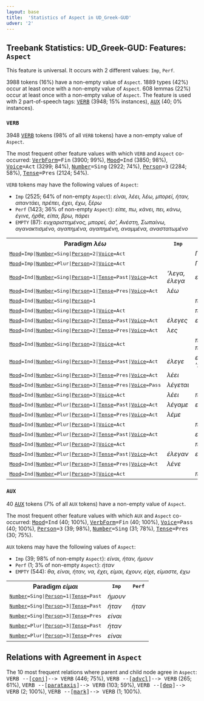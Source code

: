 ```yaml
---
layout: base
title:  'Statistics of Aspect in UD_Greek-GUD'
udver: '2'
---
```


## Treebank Statistics: UD_Greek-GUD: Features: `Aspect`

This feature is universal.
It occurs with 2 different values: `Imp`, `Perf`.

3988 tokens (16%) have a non-empty value of `Aspect`.
1889 types (42%) occur at least once with a non-empty value of `Aspect`.
608 lemmas (22%) occur at least once with a non-empty value of `Aspect`.
The feature is used with 2 part-of-speech tags: <tt><a href="el_gud-pos-VERB.html">VERB</a></tt> (3948; 15% instances), <tt><a href="el_gud-pos-AUX.html">AUX</a></tt> (40; 0% instances).

### `VERB`

3948 <tt><a href="el_gud-pos-VERB.html">VERB</a></tt> tokens (98% of all `VERB` tokens) have a non-empty value of `Aspect`.

The most frequent other feature values with which `VERB` and `Aspect` co-occurred: <tt><a href="el_gud-feat-VerbForm.html">VerbForm</a></tt><tt>=Fin</tt> (3900; 99%), <tt><a href="el_gud-feat-Mood.html">Mood</a></tt><tt>=Ind</tt> (3850; 98%), <tt><a href="el_gud-feat-Voice.html">Voice</a></tt><tt>=Act</tt> (3299; 84%), <tt><a href="el_gud-feat-Number.html">Number</a></tt><tt>=Sing</tt> (2922; 74%), <tt><a href="el_gud-feat-Person.html">Person</a></tt><tt>=3</tt> (2284; 58%), <tt><a href="el_gud-feat-Tense.html">Tense</a></tt><tt>=Pres</tt> (2124; 54%).

`VERB` tokens may have the following values of `Aspect`:

* `Imp` (2525; 64% of non-empty `Aspect`): <em>είναι, λέει, λέω, μπορεί, ήταν, απαντάει, πρέπει, έχει, έχω, ξέρω</em>
* `Perf` (1423; 36% of non-empty `Aspect`): <em>είπε, πω, κάνει, πει, κάνω, έγινε, ήρθε, είπα, βρω, πάρει</em>
* `EMPTY` (87): <em>ευχαριστημένος, μπορεί, άσ', Ανέστη, Σωπαίνω, αγανακτισμένο, αγαπημένα, αγαπημένη, αναμμένα, αναστατωμένο</em>

<table>
  <tr><th>Paradigm <i>λέω</i></th><th><tt>Imp</tt></th><th><tt>Perf</tt></th></tr>
  <tr><td><tt><tt><a href="el_gud-feat-Mood.html">Mood</a></tt><tt>=Imp</tt>|<tt><a href="el_gud-feat-Number.html">Number</a></tt><tt>=Sing</tt>|<tt><a href="el_gud-feat-Person.html">Person</a></tt><tt>=2</tt>|<tt><a href="el_gud-feat-Voice.html">Voice</a></tt><tt>=Act</tt></tt></td><td></td><td><em>Πες</em></td></tr>
  <tr><td><tt><tt><a href="el_gud-feat-Mood.html">Mood</a></tt><tt>=Imp</tt>|<tt><a href="el_gud-feat-Number.html">Number</a></tt><tt>=Plur</tt>|<tt><a href="el_gud-feat-Person.html">Person</a></tt><tt>=2</tt>|<tt><a href="el_gud-feat-Voice.html">Voice</a></tt><tt>=Act</tt></tt></td><td></td><td><em>Πέστε</em></td></tr>
  <tr><td><tt><tt><a href="el_gud-feat-Mood.html">Mood</a></tt><tt>=Ind</tt>|<tt><a href="el_gud-feat-Number.html">Number</a></tt><tt>=Sing</tt>|<tt><a href="el_gud-feat-Person.html">Person</a></tt><tt>=1</tt>|<tt><a href="el_gud-feat-Tense.html">Tense</a></tt><tt>=Past</tt>|<tt><a href="el_gud-feat-Voice.html">Voice</a></tt><tt>=Act</tt></tt></td><td><em>'λεγα, έλεγα</em></td><td><em>είπα</em></td></tr>
  <tr><td><tt><tt><a href="el_gud-feat-Mood.html">Mood</a></tt><tt>=Ind</tt>|<tt><a href="el_gud-feat-Number.html">Number</a></tt><tt>=Sing</tt>|<tt><a href="el_gud-feat-Person.html">Person</a></tt><tt>=1</tt>|<tt><a href="el_gud-feat-Tense.html">Tense</a></tt><tt>=Pres</tt>|<tt><a href="el_gud-feat-Voice.html">Voice</a></tt><tt>=Act</tt></tt></td><td><em>λέω</em></td><td></td></tr>
  <tr><td><tt><tt><a href="el_gud-feat-Mood.html">Mood</a></tt><tt>=Ind</tt>|<tt><a href="el_gud-feat-Number.html">Number</a></tt><tt>=Sing</tt>|<tt><a href="el_gud-feat-Person.html">Person</a></tt><tt>=1</tt></tt></td><td></td><td><em>πω</em></td></tr>
  <tr><td><tt><tt><a href="el_gud-feat-Mood.html">Mood</a></tt><tt>=Ind</tt>|<tt><a href="el_gud-feat-Number.html">Number</a></tt><tt>=Sing</tt>|<tt><a href="el_gud-feat-Person.html">Person</a></tt><tt>=1</tt>|<tt><a href="el_gud-feat-Voice.html">Voice</a></tt><tt>=Act</tt></tt></td><td></td><td><em>πω</em></td></tr>
  <tr><td><tt><tt><a href="el_gud-feat-Mood.html">Mood</a></tt><tt>=Ind</tt>|<tt><a href="el_gud-feat-Number.html">Number</a></tt><tt>=Sing</tt>|<tt><a href="el_gud-feat-Person.html">Person</a></tt><tt>=2</tt>|<tt><a href="el_gud-feat-Tense.html">Tense</a></tt><tt>=Past</tt>|<tt><a href="el_gud-feat-Voice.html">Voice</a></tt><tt>=Act</tt></tt></td><td><em>έλεγες</em></td><td><em>είπες</em></td></tr>
  <tr><td><tt><tt><a href="el_gud-feat-Mood.html">Mood</a></tt><tt>=Ind</tt>|<tt><a href="el_gud-feat-Number.html">Number</a></tt><tt>=Sing</tt>|<tt><a href="el_gud-feat-Person.html">Person</a></tt><tt>=2</tt>|<tt><a href="el_gud-feat-Tense.html">Tense</a></tt><tt>=Pres</tt>|<tt><a href="el_gud-feat-Voice.html">Voice</a></tt><tt>=Act</tt></tt></td><td><em>λες</em></td><td></td></tr>
  <tr><td><tt><tt><a href="el_gud-feat-Mood.html">Mood</a></tt><tt>=Ind</tt>|<tt><a href="el_gud-feat-Number.html">Number</a></tt><tt>=Sing</tt>|<tt><a href="el_gud-feat-Person.html">Person</a></tt><tt>=2</tt>|<tt><a href="el_gud-feat-Voice.html">Voice</a></tt><tt>=Act</tt></tt></td><td></td><td><em>πεις, πείς</em></td></tr>
  <tr><td><tt><tt><a href="el_gud-feat-Mood.html">Mood</a></tt><tt>=Ind</tt>|<tt><a href="el_gud-feat-Number.html">Number</a></tt><tt>=Sing</tt>|<tt><a href="el_gud-feat-Person.html">Person</a></tt><tt>=3</tt>|<tt><a href="el_gud-feat-Tense.html">Tense</a></tt><tt>=Past</tt>|<tt><a href="el_gud-feat-Voice.html">Voice</a></tt><tt>=Act</tt></tt></td><td><em>έλεγε</em></td><td><em>είπε, 'πε</em></td></tr>
  <tr><td><tt><tt><a href="el_gud-feat-Mood.html">Mood</a></tt><tt>=Ind</tt>|<tt><a href="el_gud-feat-Number.html">Number</a></tt><tt>=Sing</tt>|<tt><a href="el_gud-feat-Person.html">Person</a></tt><tt>=3</tt>|<tt><a href="el_gud-feat-Tense.html">Tense</a></tt><tt>=Pres</tt>|<tt><a href="el_gud-feat-Voice.html">Voice</a></tt><tt>=Act</tt></tt></td><td><em>λέει</em></td><td></td></tr>
  <tr><td><tt><tt><a href="el_gud-feat-Mood.html">Mood</a></tt><tt>=Ind</tt>|<tt><a href="el_gud-feat-Number.html">Number</a></tt><tt>=Sing</tt>|<tt><a href="el_gud-feat-Person.html">Person</a></tt><tt>=3</tt>|<tt><a href="el_gud-feat-Tense.html">Tense</a></tt><tt>=Pres</tt>|<tt><a href="el_gud-feat-Voice.html">Voice</a></tt><tt>=Pass</tt></tt></td><td><em>λέγεται</em></td><td></td></tr>
  <tr><td><tt><tt><a href="el_gud-feat-Mood.html">Mood</a></tt><tt>=Ind</tt>|<tt><a href="el_gud-feat-Number.html">Number</a></tt><tt>=Sing</tt>|<tt><a href="el_gud-feat-Person.html">Person</a></tt><tt>=3</tt>|<tt><a href="el_gud-feat-Voice.html">Voice</a></tt><tt>=Act</tt></tt></td><td><em>λέει</em></td><td><em>πει</em></td></tr>
  <tr><td><tt><tt><a href="el_gud-feat-Mood.html">Mood</a></tt><tt>=Ind</tt>|<tt><a href="el_gud-feat-Number.html">Number</a></tt><tt>=Plur</tt>|<tt><a href="el_gud-feat-Person.html">Person</a></tt><tt>=1</tt>|<tt><a href="el_gud-feat-Tense.html">Tense</a></tt><tt>=Past</tt>|<tt><a href="el_gud-feat-Voice.html">Voice</a></tt><tt>=Act</tt></tt></td><td><em>λέγαμε</em></td><td><em>είπαμε</em></td></tr>
  <tr><td><tt><tt><a href="el_gud-feat-Mood.html">Mood</a></tt><tt>=Ind</tt>|<tt><a href="el_gud-feat-Number.html">Number</a></tt><tt>=Plur</tt>|<tt><a href="el_gud-feat-Person.html">Person</a></tt><tt>=1</tt>|<tt><a href="el_gud-feat-Tense.html">Tense</a></tt><tt>=Pres</tt>|<tt><a href="el_gud-feat-Voice.html">Voice</a></tt><tt>=Act</tt></tt></td><td><em>λέμε</em></td><td></td></tr>
  <tr><td><tt><tt><a href="el_gud-feat-Mood.html">Mood</a></tt><tt>=Ind</tt>|<tt><a href="el_gud-feat-Number.html">Number</a></tt><tt>=Plur</tt>|<tt><a href="el_gud-feat-Person.html">Person</a></tt><tt>=1</tt>|<tt><a href="el_gud-feat-Voice.html">Voice</a></tt><tt>=Act</tt></tt></td><td></td><td><em>πούμε</em></td></tr>
  <tr><td><tt><tt><a href="el_gud-feat-Mood.html">Mood</a></tt><tt>=Ind</tt>|<tt><a href="el_gud-feat-Number.html">Number</a></tt><tt>=Plur</tt>|<tt><a href="el_gud-feat-Person.html">Person</a></tt><tt>=2</tt>|<tt><a href="el_gud-feat-Tense.html">Tense</a></tt><tt>=Past</tt>|<tt><a href="el_gud-feat-Voice.html">Voice</a></tt><tt>=Act</tt></tt></td><td></td><td><em>είπατε</em></td></tr>
  <tr><td><tt><tt><a href="el_gud-feat-Mood.html">Mood</a></tt><tt>=Ind</tt>|<tt><a href="el_gud-feat-Number.html">Number</a></tt><tt>=Plur</tt>|<tt><a href="el_gud-feat-Person.html">Person</a></tt><tt>=2</tt>|<tt><a href="el_gud-feat-Voice.html">Voice</a></tt><tt>=Act</tt></tt></td><td></td><td><em>πείτε</em></td></tr>
  <tr><td><tt><tt><a href="el_gud-feat-Mood.html">Mood</a></tt><tt>=Ind</tt>|<tt><a href="el_gud-feat-Number.html">Number</a></tt><tt>=Plur</tt>|<tt><a href="el_gud-feat-Person.html">Person</a></tt><tt>=3</tt>|<tt><a href="el_gud-feat-Tense.html">Tense</a></tt><tt>=Past</tt>|<tt><a href="el_gud-feat-Voice.html">Voice</a></tt><tt>=Act</tt></tt></td><td><em>έλεγαν</em></td><td><em>είπαν</em></td></tr>
  <tr><td><tt><tt><a href="el_gud-feat-Mood.html">Mood</a></tt><tt>=Ind</tt>|<tt><a href="el_gud-feat-Number.html">Number</a></tt><tt>=Plur</tt>|<tt><a href="el_gud-feat-Person.html">Person</a></tt><tt>=3</tt>|<tt><a href="el_gud-feat-Tense.html">Tense</a></tt><tt>=Pres</tt>|<tt><a href="el_gud-feat-Voice.html">Voice</a></tt><tt>=Act</tt></tt></td><td><em>λένε</em></td><td></td></tr>
  <tr><td><tt><tt><a href="el_gud-feat-Mood.html">Mood</a></tt><tt>=Ind</tt>|<tt><a href="el_gud-feat-Number.html">Number</a></tt><tt>=Plur</tt>|<tt><a href="el_gud-feat-Person.html">Person</a></tt><tt>=3</tt>|<tt><a href="el_gud-feat-Voice.html">Voice</a></tt><tt>=Act</tt></tt></td><td></td><td><em>πουν</em></td></tr>
</table>

### `AUX`

40 <tt><a href="el_gud-pos-AUX.html">AUX</a></tt> tokens (7% of all `AUX` tokens) have a non-empty value of `Aspect`.

The most frequent other feature values with which `AUX` and `Aspect` co-occurred: <tt><a href="el_gud-feat-Mood.html">Mood</a></tt><tt>=Ind</tt> (40; 100%), <tt><a href="el_gud-feat-VerbForm.html">VerbForm</a></tt><tt>=Fin</tt> (40; 100%), <tt><a href="el_gud-feat-Voice.html">Voice</a></tt><tt>=Pass</tt> (40; 100%), <tt><a href="el_gud-feat-Person.html">Person</a></tt><tt>=3</tt> (39; 98%), <tt><a href="el_gud-feat-Number.html">Number</a></tt><tt>=Sing</tt> (31; 78%), <tt><a href="el_gud-feat-Tense.html">Tense</a></tt><tt>=Pres</tt> (30; 75%).

`AUX` tokens may have the following values of `Aspect`:

* `Imp` (39; 98% of non-empty `Aspect`): <em>είναι, ήταν, ήμουν</em>
* `Perf` (1; 3% of non-empty `Aspect`): <em>ήταν</em>
* `EMPTY` (544): <em>θα, είναι, ήταν, να, έχει, είμαι, έχουν, είχε, είμαστε, έχω</em>

<table>
  <tr><th>Paradigm <i>είμαι</i></th><th><tt>Imp</tt></th><th><tt>Perf</tt></th></tr>
  <tr><td><tt><tt><a href="el_gud-feat-Number.html">Number</a></tt><tt>=Sing</tt>|<tt><a href="el_gud-feat-Person.html">Person</a></tt><tt>=1</tt>|<tt><a href="el_gud-feat-Tense.html">Tense</a></tt><tt>=Past</tt></tt></td><td><em>ήμουν</em></td><td></td></tr>
  <tr><td><tt><tt><a href="el_gud-feat-Number.html">Number</a></tt><tt>=Sing</tt>|<tt><a href="el_gud-feat-Person.html">Person</a></tt><tt>=3</tt>|<tt><a href="el_gud-feat-Tense.html">Tense</a></tt><tt>=Past</tt></tt></td><td><em>ήταν</em></td><td><em>ήταν</em></td></tr>
  <tr><td><tt><tt><a href="el_gud-feat-Number.html">Number</a></tt><tt>=Sing</tt>|<tt><a href="el_gud-feat-Person.html">Person</a></tt><tt>=3</tt>|<tt><a href="el_gud-feat-Tense.html">Tense</a></tt><tt>=Pres</tt></tt></td><td><em>είναι</em></td><td></td></tr>
  <tr><td><tt><tt><a href="el_gud-feat-Number.html">Number</a></tt><tt>=Plur</tt>|<tt><a href="el_gud-feat-Person.html">Person</a></tt><tt>=3</tt>|<tt><a href="el_gud-feat-Tense.html">Tense</a></tt><tt>=Past</tt></tt></td><td><em>ήταν</em></td><td></td></tr>
  <tr><td><tt><tt><a href="el_gud-feat-Number.html">Number</a></tt><tt>=Plur</tt>|<tt><a href="el_gud-feat-Person.html">Person</a></tt><tt>=3</tt>|<tt><a href="el_gud-feat-Tense.html">Tense</a></tt><tt>=Pres</tt></tt></td><td><em>είναι</em></td><td></td></tr>
</table>

## Relations with Agreement in `Aspect`

The 10 most frequent relations where parent and child node agree in `Aspect`:
<tt>VERB --[<tt><a href="el_gud-dep-conj.html">conj</a></tt>]--> VERB</tt> (446; 75%),
<tt>VERB --[<tt><a href="el_gud-dep-advcl.html">advcl</a></tt>]--> VERB</tt> (265; 61%),
<tt>VERB --[<tt><a href="el_gud-dep-parataxis.html">parataxis</a></tt>]--> VERB</tt> (103; 59%),
<tt>VERB --[<tt><a href="el_gud-dep-dep.html">dep</a></tt>]--> VERB</tt> (2; 100%),
<tt>VERB --[<tt><a href="el_gud-dep-mark.html">mark</a></tt>]--> VERB</tt> (1; 100%).

